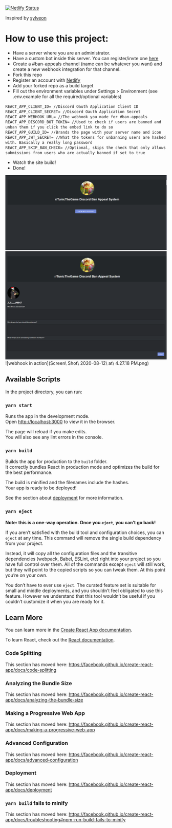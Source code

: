 
[![Netlify Status](https://api.netlify.com/api/v1/badges/d045037a-6ed3-45a5-bfe5-b0d6e06bede9/deploy-status)](https://app.netlify.com/sites/tunic-ban-appeal/deploys)

Inspired by [sylveon](https://github.com/sylveon/discord-ban-appeals)

# How to use this project:
- Have a server where you are an administrator.
- Have a custom bot inside this server. You can register/invte one [here](https://discord.com/login?redirect_to=%2Fdevelopers%2Fapplications)
- Create a #ban-appeals channel (name can be whatever you want) and create a new webhook integration for that channel.
- Fork this repo
- Register an account with [Netlify](https://www.netlify.com/)
- Add your forked repo as a build target
- Fill out the environment variables under Settings > Environment (see .env.example for all the required/optional variables)
```
REACT_APP_CLIENT_ID= //Discord Oauth Application Client ID
REACT_APP_CLIENT_SECRET= //Discord Oauth Application Secret
REACT_APP_WEBHOOK_URL= //The webhook you made for #ban-appeals
REACT_APP_DISCORD_BOT_TOKEN= //Used to check if users are banned and unban them if you click the embed link to do so
REACT_APP_GUILD_ID= //Brands the page with your server name and icon
REACT_APP_JWT_SECRET= //What the tokens for unbanning users are hashed with. Basically a really long password
REACT_APP_SKIP_BAN_CHECK= //Optional, skips the check that only allows submissions from users who are actually banned if set to true
```
- Watch the site build!
- Done!

![Home page](HomePage.png)
![](BanaAppeal.png)
![webhook in action](Screen\ Shot\ 2020-08-12\ at\ 4.27.18 PM.png)

## Available Scripts

In the project directory, you can run:

### `yarn start`

Runs the app in the development mode.<br />
Open [http://localhost:3000](http://localhost:3000) to view it in the browser.

The page will reload if you make edits.<br />
You will also see any lint errors in the console.

### `yarn build`

Builds the app for production to the `build` folder.<br />
It correctly bundles React in production mode and optimizes the build for the best performance.

The build is minified and the filenames include the hashes.<br />
Your app is ready to be deployed!

See the section about [deployment](https://facebook.github.io/create-react-app/docs/deployment) for more information.

### `yarn eject`

**Note: this is a one-way operation. Once you `eject`, you can’t go back!**

If you aren’t satisfied with the build tool and configuration choices, you can `eject` at any time. This command will remove the single build dependency from your project.

Instead, it will copy all the configuration files and the transitive dependencies (webpack, Babel, ESLint, etc) right into your project so you have full control over them. All of the commands except `eject` will still work, but they will point to the copied scripts so you can tweak them. At this point you’re on your own.

You don’t have to ever use `eject`. The curated feature set is suitable for small and middle deployments, and you shouldn’t feel obligated to use this feature. However we understand that this tool wouldn’t be useful if you couldn’t customize it when you are ready for it.

## Learn More

You can learn more in the [Create React App documentation](https://facebook.github.io/create-react-app/docs/getting-started).

To learn React, check out the [React documentation](https://reactjs.org/).

### Code Splitting

This section has moved here: https://facebook.github.io/create-react-app/docs/code-splitting

### Analyzing the Bundle Size

This section has moved here: https://facebook.github.io/create-react-app/docs/analyzing-the-bundle-size

### Making a Progressive Web App

This section has moved here: https://facebook.github.io/create-react-app/docs/making-a-progressive-web-app

### Advanced Configuration

This section has moved here: https://facebook.github.io/create-react-app/docs/advanced-configuration

### Deployment

This section has moved here: https://facebook.github.io/create-react-app/docs/deployment

### `yarn build` fails to minify

This section has moved here: https://facebook.github.io/create-react-app/docs/troubleshooting#npm-run-build-fails-to-minify
